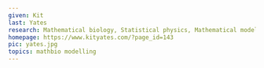 ```yaml
---
given: Kit
last: Yates
research: Mathematical biology, Statistical physics, Mathematical modelling
homepage: https://www.kityates.com/?page_id=143
pic: yates.jpg
topics: mathbio modelling
---
```

